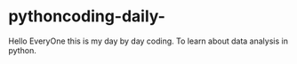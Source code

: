 # pythoncoding-daily-
Hello EveryOne this is my day by day coding. To learn about data analysis in python.
